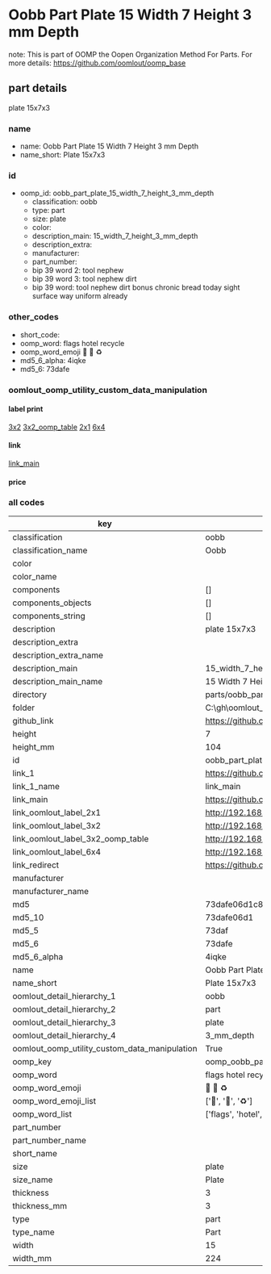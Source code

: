 # Oobb Part Plate 15 Width 7 Height 3 mm Depth  

note: This is part of OOMP the Oopen Organization Method For Parts. For more details: https://github.com/oomlout/oomp_base

##  part details
  



plate 15x7x3



### name
* name: Oobb Part Plate 15 Width 7 Height 3 mm Depth
* name_short: Plate 15x7x3 
### id
* oomp_id: oobb_part_plate_15_width_7_height_3_mm_depth
  * classification: oobb
  * type: part
  * size: plate
  * color: 
  * description_main: 15_width_7_height_3_mm_depth
  * description_extra: 
  * manufacturer: 
  * part_number: 
  * bip 39 word 2: tool nephew
  * bip 39 word 3: tool nephew dirt
  * bip 39 word: tool nephew dirt bonus chronic bread today sight surface way uniform already

### other_codes
* short_code: 
* oomp_word: flags hotel recycle
* oomp_word_emoji :flags: :hotel: :recycle:
* md5_6_alpha: 4iqke
* md5_6: 73dafe






### oomlout_oomp_utility_custom_data_manipulation
#### label print
[3x2](http://192.168.1.245:1112/?label=oomp%204iqke)
[3x2_oomp_table](http://192.168.1.108:1112/?label=oomp%204iqke)
[2x1](http://192.168.1.242:1112/?label=oomp%204iqke)
[6x4](http://192.168.1.55:1112/?label=oomp%204iqke)    

#### link

[link_main](https://github.com/oomlout/oomlout_oobb_version_4_generated_parts/tree/main/navigation_oomp/oobb/part/plate/15_width_7_height_3_mm_depth/part)                              

#### price







### all codes 
| key | value |  
| --- | --- |  
| classification | oobb |  
| classification_name | Oobb |  
| color |  |  
| color_name |  |  
| components | [] |  
| components_objects | [] |  
| components_string | [] |  
| description | plate 15x7x3 |  
| description_extra |  |  
| description_extra_name |  |  
| description_main | 15_width_7_height_3_mm_depth |  
| description_main_name | 15 Width 7 Height 3 mm Depth |  
| directory | parts/oobb_part_plate_15_width_7_height_3_mm_depth |  
| folder | C:\gh\oomlout_oobb_version_4_generated_parts\parts\oobb_part_plate_15_width_7_height_3_mm_depth |  
| github_link | https://github.com/oomlout/oomlout_oomp_part_src/tree/main/parts/oobb_part_plate_15_width_7_height_3_mm_depth |  
| height | 7 |  
| height_mm | 104 |  
| id | oobb_part_plate_15_width_7_height_3_mm_depth |  
| link_1 | https://github.com/oomlout/oomlout_oobb_version_4_generated_parts/tree/main/navigation_oomp/oobb/part/plate/15_width_7_height_3_mm_depth/part |  
| link_1_name | link_main |  
| link_main | https://github.com/oomlout/oomlout_oobb_version_4_generated_parts/tree/main/navigation_oomp/oobb/part/plate/15_width_7_height_3_mm_depth/part |  
| link_oomlout_label_2x1 | http://192.168.1.242:1112/?label=oomp%204iqke |  
| link_oomlout_label_3x2 | http://192.168.1.245:1112/?label=oomp%204iqke |  
| link_oomlout_label_3x2_oomp_table | http://192.168.1.108:1112/?label=oomp%204iqke |  
| link_oomlout_label_6x4 | http://192.168.1.55:1112/?label=oomp%204iqke |  
| link_redirect | https://github.com/oomlout/oomlout_oobb_version_4_generated_parts/tree/main/parts/oobb_plate_15_07_03 |  
| manufacturer |  |  
| manufacturer_name |  |  
| md5 | 73dafe06d1c83c686d9431967d651725 |  
| md5_10 | 73dafe06d1 |  
| md5_5 | 73daf |  
| md5_6 | 73dafe |  
| md5_6_alpha | 4iqke |  
| name | Oobb Part Plate 15 Width 7 Height 3 mm Depth |  
| name_short | Plate 15x7x3  |  
| oomlout_detail_hierarchy_1 | oobb |  
| oomlout_detail_hierarchy_2 | part |  
| oomlout_detail_hierarchy_3 | plate |  
| oomlout_detail_hierarchy_4 | 3_mm_depth |  
| oomlout_oomp_utility_custom_data_manipulation | True |  
| oomp_key | oomp_oobb_part_plate_15_width_7_height_3_mm_depth |  
| oomp_word | flags hotel recycle |  
| oomp_word_emoji | :flags: :hotel: :recycle: |  
| oomp_word_emoji_list | [':flags:', ':hotel:', ':recycle:'] |  
| oomp_word_list | ['flags', 'hotel', 'recycle'] |  
| part_number |  |  
| part_number_name |  |  
| short_name |  |  
| size | plate |  
| size_name | Plate |  
| thickness | 3 |  
| thickness_mm | 3 |  
| type | part |  
| type_name | Part |  
| width | 15 |  
| width_mm | 224 |  
